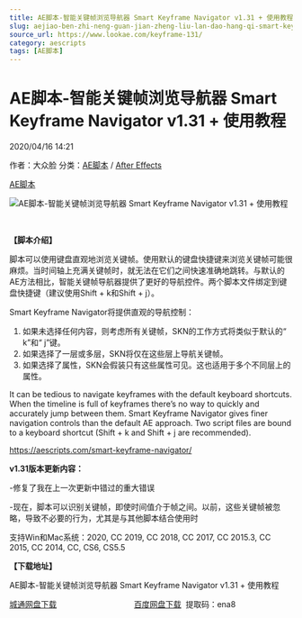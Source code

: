 ```yaml
---
title: AE脚本-智能关键帧浏览导航器 Smart Keyframe Navigator v1.31 + 使用教程
slug: aejiao-ben-zhi-neng-guan-jian-zheng-liu-lan-dao-hang-qi-smart-keyframe-navigator-v1-31-shi-yong-jiao-cheng
source_url: https://www.lookae.com/keyframe-131/
category: aescripts
tags: [AE脚本]
---
```

# AE脚本-智能关键帧浏览导航器 Smart Keyframe Navigator v1.31 + 使用教程

2020/04/16 14:21

作者：大众脸
分类：[AE脚本](https://www.lookae.com/after-effects/aescripts/) / [After Effects](https://www.lookae.com/after-effects/)

[AE脚本](https://www.lookae.com/tag/ae%e8%84%9a%e6%9c%ac/)

![AE脚本-智能关键帧浏览导航器 Smart Keyframe Navigator v1.31 + 使用教程](https://www.lookae.com/wp-content/uploads/2020/01/AE-SKN.jpg "AE脚本-智能关键帧浏览导航器 Smart Keyframe Navigator v1.31 + 使用教程-LookAE.com")

﻿

**【脚本介绍】**

脚本可以使用键盘直观地浏览关键帧。使用默认的键盘快捷键来浏览关键帧可能很麻烦。当时间轴上充满关键帧时，就无法在它们之间快速准确地跳转。与默认的AE方法相比，智能关键帧导航器提供了更好的导航控件。两个脚本文件绑定到键盘快捷键（建议使用Shift + k和Shift + j）。

Smart Keyframe Navigator将提供直观的导航控制：

1. 如果未选择任何内容，则考虑所有关键帧，SKN的工作方式将类似于默认的“ k”和“ j”键。
2. 如果选择了一层或多层，SKN将仅在这些层上导航关键帧。
3. 如果选择了属性，SKN会假装只有这些属性可见。这也适用于多个不同层上的属性。

It can be tedious to navigate keyframes with the default keyboard shortcuts. When the timeline is full of keyframes there’s no way to quickly and accurately jump between them. Smart Keyframe Navigator gives finer navigation controls than the default AE approach. Two script files are bound to a keyboard shortcut (Shift + k and Shift + j are recommended).

https://aescripts.com/smart-keyframe-navigator/

**v1.31版本更新内容：**

-修复了我在上一次更新中错过的重大错误

-现在，脚本可以识别关键帧，即使时间值介于帧之间。以前，这些关键帧被忽略，导致不必要的行为，尤其是与其他脚本结合使用时

支持Win和Mac系统：2020, CC 2019, CC 2018, CC 2017, CC 2015.3, CC 2015, CC 2014, CC, CS6, CS5.5

**【下载地址】**

AE脚本-智能关键帧浏览导航器 Smart Keyframe Navigator v1.31 + 使用教程

[城通网盘下载](https://72k.us/file/680462-437792768)                                   [百度网盘下载](https://pan.baidu.com/s/1dCR9r8q73KeqzuCsSDGTCg)  提取码：ena8
